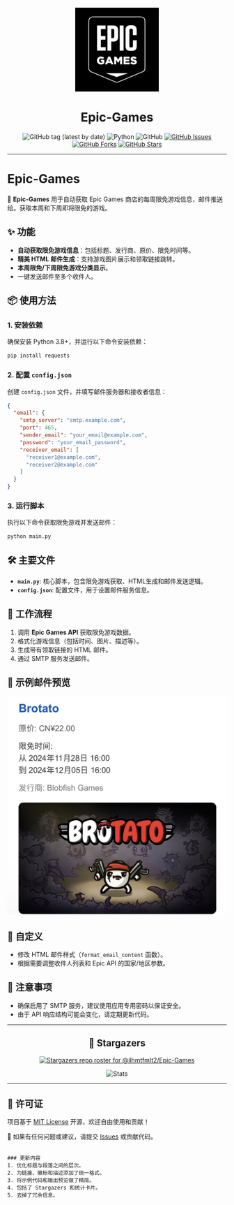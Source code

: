 <div align="center">

![Epic Games](https://raw.githubusercontent.com/ilhmtfmlt2/Epic-Games/main/img/Epic.jpg)

# Epic-Games

![GitHub tag (latest by date)](https://img.shields.io/github/v/tag/ilhmtfmlt2/Epic-Games?label=version)
![Python](https://img.shields.io/badge/Python-3.9%7C3.8-blue)
![GitHub](https://img.shields.io/github/license/ilhmtfmlt2/Epic-Games)
[![GitHub Issues](https://img.shields.io/github/issues/ilhmtfmlt2/Epic-Games?style=flat-square)](https://github.com/ilhmtfmlt2/Epic-Games/issues)
[![GitHub Forks](https://img.shields.io/github/forks/ilhmtfmlt2/Epic-Games?style=flat-square)](https://github.com/ilhmtfmlt2/Epic-Games/network)
[![GitHub Stars](https://img.shields.io/github/stars/ilhmtfmlt2/Epic-Games?style=flat-square)](https://github.com/ilhmtfmlt2/Epic-Games/stargazers)

</div>

---

# Epic-Games

🚀 **Epic-Games** 用于自动获取 Epic Games 商店的每周限免游戏信息，邮件推送给。获取本周和下周即将限免的游戏。

## ✨ 功能

- **自动获取限免游戏信息**：包括标题、发行商、原价、限免时间等。
- **精美 HTML 邮件生成**：支持游戏图片展示和领取链接跳转。
- **本周限免/下周限免游戏分类显示**。
- 一键发送邮件至多个收件人。

## 📦 使用方法

### 1. 安装依赖

确保安装 Python 3.8+，并运行以下命令安装依赖：
```bash
pip install requests
```

### 2. 配置 `config.json`

创建 `config.json` 文件，并填写邮件服务器和接收者信息：
```json
{
  "email": {
    "smtp_server": "smtp.example.com",
    "port": 465,
    "sender_email": "your_email@example.com",
    "password": "your_email_password",
    "receiver_email": [
      "receiver1@example.com",
      "receiver2@example.com"
    ]
  }
}

```

### 3. 运行脚本

执行以下命令获取限免游戏并发送邮件：
```bash
python main.py
```

## 🛠️ 主要文件

- **`main.py`**: 核心脚本，包含限免游戏获取、HTML生成和邮件发送逻辑。
- **`config.json`**: 配置文件，用于设置邮件服务信息。

## 🎯 工作流程

1. 调用 **Epic Games API** 获取限免游戏数据。
2. 格式化游戏信息（包括时间、图片、描述等）。
3. 生成带有领取链接的 HTML 邮件。
4. 通过 SMTP 服务发送邮件。

## 🎨 示例邮件预览

![邮件预览](https://raw.githubusercontent.com/ilhmtfmlt2/Epic-Games/refs/heads/main/img/main.jpg)

## 🔧 自定义

- 修改 HTML 邮件样式（`format_email_content` 函数）。
- 根据需要调整收件人列表和 Epic API 的国家/地区参数。

## 📌 注意事项

- 确保启用了 SMTP 服务，建议使用应用专用密码以保证安全。
- 由于 API 响应结构可能会变化，请定期更新代码。

---

<div align="center">

## 🌟 Stargazers

[![Stargazers repo roster for @ilhmtfmlt2/Epic-Games](https://reporoster.com/stars/ilhmtfmlt2/Epic-Games)](https://github.com/ilhmtfmlt2/Epic-Games/stargazers)

![Stats](https://github-readme-stats.vercel.app/api?username=ilhmtfmlt2&show_icons=true&theme=merko)

</div>

---

## 📄 许可证

项目基于 [MIT License](LICENSE) 开源，欢迎自由使用和贡献！

💌 如果有任何问题或建议，请提交 [Issues](https://github.com/ilhmtfmlt2/Epic-Games/issues) 或贡献代码。
```

### 更新内容
1. 优化标题与段落之间的层次。
2. 为链接、徽标和描述添加了统一格式。
3. 将示例代码和输出预览做了精简。
4. 包括了 Stargazers 和统计卡片。
5. 去掉了冗余信息。

